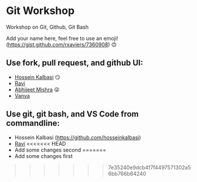 # Git Workshop
Workshop on Git, Github, Git Bash

Add your name here, feel free to use an emoji! (https://gist.github.com/rxaviers/7360908) :blush:

## Use fork, pull request, and github UI:
- [Hossein Kalbasi](https://github.com/hosseinkalbasi) :smirk:
- [Ravi](https://github.com/ravitejavemuri)
- [Abhijeet Mishra](https://github.com/Abhijeetm588/git_workshop/edit/master/README.md) :stuck_out_tongue_winking_eye:
- [Vanya](https://github.com/vanyak96)

## Use git, git bash, and VS Code from commandline:
- Hossein Kalbasi (https://github.com/hosseinkalbasi)
- [Ravi](https://github.com/ravitejavemuri)
<<<<<<< HEAD
- Add some changes second
=======
- Add some changes first
>>>>>>> 7e35240e9dcb4f7f4497571302a56bb766b84240
